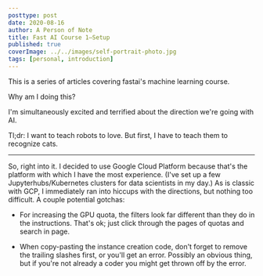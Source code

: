```yaml
---
posttype: post
date: 2020-08-16
author: A Person of Note
title: Fast AI Course 1—Setup
published: true
coverImage: ../../images/self-portrait-photo.jpg
tags: [personal, introduction]
---
```


This is a series of articles covering fastai's machine learning course.

Why am I doing this?

I'm simultaneously excited and terrified about the direction we're going with AI.

Tl;dr: I want to teach robots to love. But first, I have to teach them to recognize cats.

---

So, right into it. I decided to use Google Cloud Platform because that's the platform with which I have the most experience. (I've set up a few Jupyterhubs/Kubernetes clusters for data scientists in my day.) As is classic with GCP, I immediately ran into hiccups with the directions, but nothing too difficult. A couple potential gotchas:

- For increasing the GPU quota, the filters look far different than they do in the instructions. That's ok; just click through the pages of quotas and search in page.

- When copy-pasting the instance creation code, don't forget to remove the trailing slashes first, or you'll get an error. Possibly an obvious thing, but if you're not already a coder you might get thrown off by the error.